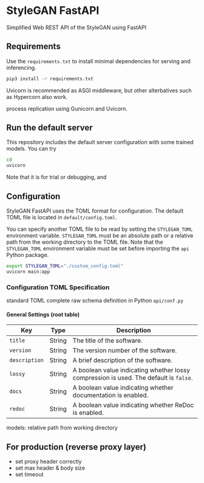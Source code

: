 # StyleGAN FastAPI

Simplified Web REST API of the StyleGAN using FastAPI

## Requirements

Use the `requirements.txt` to install minimal dependencies for serving and inferencing.

```sh
pip3 install -r requirements.txt
```

Uvicorn is recommended as ASGI middleware, but other alterbatives such as Hypercorn also work.

process replication using Gunicorn and Uvicorn.

## Run the default server

This repository includes the default server configuration with some trained models.
You can try

```sh
cd
uvicorn
```

Note that it is for trial or debugging, and



## Configuration

StyleGAN FastAPI uses the TOML format for configuration.
The default TOML file is located in `default/config.toml`.

You can specify another TOML file to be read by setting the `STYLEGAN_TOML` environment variable.
`STYLEGAN_TOML` must be an absolute path or a relative path from the working directory to the TOML file.
Note that the `STYLEGAN_TOML` environment variable must be set before importing the `api` Python package.

```sh
export STYLEGAN_TOML="./custom_config.toml"
uvicorn main:app
```

### Configuration TOML Specification

standard TOML
complete raw schema definition in Python  `api/conf.py`


#### General Settings (root table)

| Key | Type | Description |
| --- | --- | --- |
| `title` | String | The title of the software. |
| `version` | String | The version number of the software. |
| `description` | String | A brief description of the software. |
| `lossy` | String | A boolean value indicating whether lossy compression is used. The default is `false`. |
| `docs` | String | A boolean value indicating whether documentation is enabled.  |
| `redoc` | String | A boolean value indicating whether ReDoc is enabled. |



models: relative path from working directory

## For production (reverse proxy layer)

- set proxy header correctly
- set max header & body size
- set timeout
